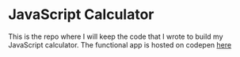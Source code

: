 # JavaScript Calculator

This is the repo where I will keep the code that I wrote to build my JavaScript calculator. The functional app is hosted on codepen [here](http://codepen.io/elefun/full/QNxGJe/)